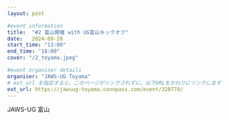 ```yaml
---
layout: post

#event information
title:  "#2 富山開催 with UG富山キックオフ"
date:   2024-09-28
start_time: "13:00"
end_time: "18:00"
cover: "/2_toyama.jpeg"

#event organiser details
organiser: "JAWS-UG Toyama"
# ext_url を指定すると、このページがリンクされずに、以下URLをかわりにリンクします
ext_url: https://jawsug-toyama.connpass.com/event/328774/
---
```


JAWS-UG 富山